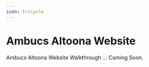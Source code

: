 ```yaml
---
icon: tricycle
---
```


# Ambucs Altoona Website

Ambucs Altoona Website Walkthrough ... Coming Soon.
